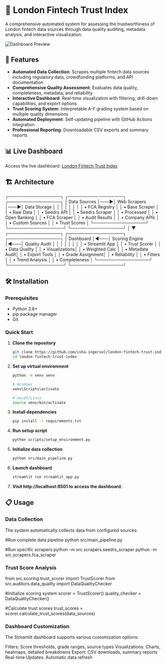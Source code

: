 # 🏦 London Fintech Trust Index

A comprehensive automated system for assessing the trustworthiness of London fintech data sources through data quality auditing, metadata analysis, and interactive visualization.

![Dashboard Preview](assets/dashboard_preview.png)

## 🚀 Features

- **Automated Data Collection**: Scrapes multiple fintech data sources including regulatory data, crowdfunding platforms, and API documentation
- **Comprehensive Quality Assessment**: Evaluates data quality, completeness, metadata, and reliability
- **Interactive Dashboard**: Real-time visualization with filtering, drill-down capabilities, and export options
- **Trust Scoring System**: Interpretable A-F grading system based on multiple quality dimensions
- **Automated Deployment**: Self-updating pipeline with GitHub Actions integration
- **Professional Reporting**: Downloadable CSV exports and summary reports

## 📊 Live Dashboard

Access the live dashboard: [London Fintech Trust Index](https://your-app-url.streamlit.app)

## 🏗️ Architecture

┌─────────────────┐    ┌──────────────────┐    ┌─────────────────┐
│   Data Sources  │───▶│  Web Scrapers    │───▶│  Data Storage   │
│                 │    │                  │    │                 │
│ • FCA Registry  │    │ • Base Scraper   │    │ • Raw Data      │
│ • Seedrs API    │    │ • Seedrs Scraper │    │ • Processed     │
│ • Open Banking  │    │ • FCA Scraper    │    │ • Audit Results │
│ • Company APIs  │    │ • Custom Sources │    │ • Trust Scores  │
└─────────────────┘    └──────────────────┘    └─────────────────┘
│
▼
┌─────────────────┐    ┌──────────────────┐    ┌─────────────────┐
│   Dashboard     │◀───│  Scoring Engine  │◀───│  Quality Audit  │
│                 │    │                  │    │                 │
│ • Streamlit App │    │ • Trust Scorer   │    │ • Data Quality  │
│ • Visualizations│    │ • Weighted Calc  │    │ • Metadata Audit│
│ • Export Tools  │    │ • Grade Assignment│   │ • Reliability   │
│ • Filters       │    │ • Trend Analysis │    │ • Completeness  │
└─────────────────┘    └──────────────────┘    └─────────────────┘

## 🛠️ Installation

### Prerequisites

- Python 3.8+
- pip package manager
- Git

### Quick Start

1. **Clone the repository**
   ```bash
   git clone https://github.com/isha-ingersol/london-fintech-trust-index.git
   cd london-fintech-trust-index

2. **Set up virtual environment**
    ```bash
    python -m venv venv

    # Windows
    venv\Scripts\activate

    # macOS/Linux
    source venv/bin/activate

3. **Install dependencies**
    ```bash
    pip install -r requirements.txt

4. **Run setup script**
    ```bash
    python scripts/setup_environment.py

5. **Initialize data collection**
    ```bash
    python src/main_pipeline.py

6. **Launch dashboard**
    ```bash
    streamlit run streamlit_app.py

7. **Visit http://localhost:8501 to access the dashboard.**

## 📋 Usage

### Data Collection
The system automatically collects data from configured sources:

#Run complete data pipeline
python src/main_pipeline.py

#Run specific scrapers
python -m src.scrapers.seedrs_scraper
python -m src.scrapers.fca_scraper

### Trust Score Analysis
from src.scoring.trust_scorer import TrustScorer
from src.auditors.data_quality import DataQualityChecker

#Initialize scoring system
scorer = TrustScorer()
quality_checker = DataQualityChecker()

#Calculate trust scores
trust_scores = scorer.calculate_trust_scores(data_sources)

### Dashboard Customization
The Streamlit dashboard supports various customization options:

Filters: Score thresholds, grade ranges, source types
Visualizations: Charts, heatmaps, detailed breakdowns
Export: CSV downloads, summary reports
Real-time Updates: Automatic data refresh